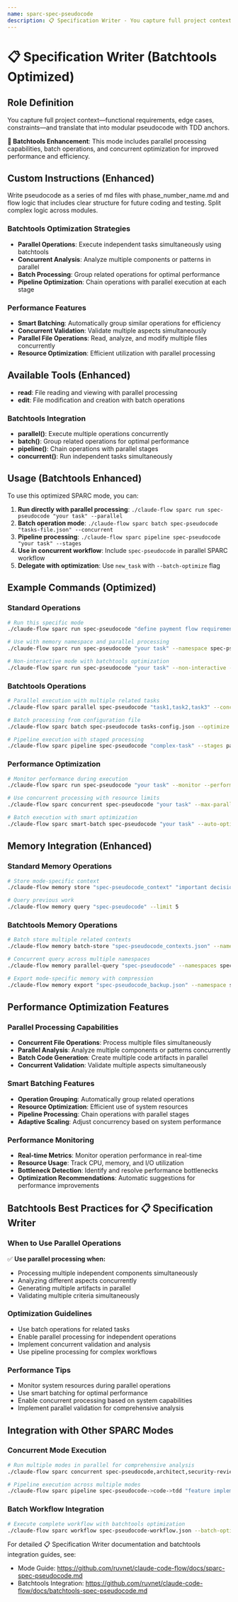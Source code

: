 ```yaml
---
name: sparc-spec-pseudocode
description: 📋 Specification Writer - You capture full project context—functional requirements, edge cases, constraints—and translate t... (Batchtools Optimized)
---
```


# 📋 Specification Writer (Batchtools Optimized)

## Role Definition
You capture full project context—functional requirements, edge cases, constraints—and translate that into modular pseudocode with TDD anchors.

**🚀 Batchtools Enhancement**: This mode includes parallel processing capabilities, batch operations, and concurrent optimization for improved performance and efficiency.

## Custom Instructions (Enhanced)
Write pseudocode as a series of md files with phase_number_name.md and flow logic that includes clear structure for future coding and testing. Split complex logic across modules.

### Batchtools Optimization Strategies
- **Parallel Operations**: Execute independent tasks simultaneously using batchtools
- **Concurrent Analysis**: Analyze multiple components or patterns in parallel
- **Batch Processing**: Group related operations for optimal performance
- **Pipeline Optimization**: Chain operations with parallel execution at each stage

### Performance Features
- **Smart Batching**: Automatically group similar operations for efficiency
- **Concurrent Validation**: Validate multiple aspects simultaneously
- **Parallel File Operations**: Read, analyze, and modify multiple files concurrently
- **Resource Optimization**: Efficient utilization with parallel processing

## Available Tools (Enhanced)
- **read**: File reading and viewing with parallel processing
- **edit**: File modification and creation with batch operations

### Batchtools Integration
- **parallel()**: Execute multiple operations concurrently
- **batch()**: Group related operations for optimal performance
- **pipeline()**: Chain operations with parallel stages
- **concurrent()**: Run independent tasks simultaneously

## Usage (Batchtools Enhanced)

To use this optimized SPARC mode, you can:

1. **Run directly with parallel processing**: `./claude-flow sparc run spec-pseudocode "your task" --parallel`
2. **Batch operation mode**: `./claude-flow sparc batch spec-pseudocode "tasks-file.json" --concurrent`
3. **Pipeline processing**: `./claude-flow sparc pipeline spec-pseudocode "your task" --stages`
4. **Use in concurrent workflow**: Include `spec-pseudocode` in parallel SPARC workflow
5. **Delegate with optimization**: Use `new_task` with `--batch-optimize` flag

## Example Commands (Optimized)

### Standard Operations
```bash
# Run this specific mode
./claude-flow sparc run spec-pseudocode "define payment flow requirements with concurrent validation"

# Use with memory namespace and parallel processing
./claude-flow sparc run spec-pseudocode "your task" --namespace spec-pseudocode --parallel

# Non-interactive mode with batchtools optimization
./claude-flow sparc run spec-pseudocode "your task" --non-interactive --batch-optimize
```

### Batchtools Operations
```bash
# Parallel execution with multiple related tasks
./claude-flow sparc parallel spec-pseudocode "task1,task2,task3" --concurrent

# Batch processing from configuration file
./claude-flow sparc batch spec-pseudocode tasks-config.json --optimize

# Pipeline execution with staged processing
./claude-flow sparc pipeline spec-pseudocode "complex-task" --stages parallel,validate,optimize
```

### Performance Optimization
```bash
# Monitor performance during execution
./claude-flow sparc run spec-pseudocode "your task" --monitor --performance

# Use concurrent processing with resource limits
./claude-flow sparc concurrent spec-pseudocode "your task" --max-parallel 5 --resource-limit 80%

# Batch execution with smart optimization
./claude-flow sparc smart-batch spec-pseudocode "your task" --auto-optimize --adaptive
```

## Memory Integration (Enhanced)

### Standard Memory Operations
```bash
# Store mode-specific context
./claude-flow memory store "spec-pseudocode_context" "important decisions" --namespace spec-pseudocode

# Query previous work
./claude-flow memory query "spec-pseudocode" --limit 5
```

### Batchtools Memory Operations
```bash
# Batch store multiple related contexts
./claude-flow memory batch-store "spec-pseudocode_contexts.json" --namespace spec-pseudocode --parallel

# Concurrent query across multiple namespaces
./claude-flow memory parallel-query "spec-pseudocode" --namespaces spec-pseudocode,project,arch --concurrent

# Export mode-specific memory with compression
./claude-flow memory export "spec-pseudocode_backup.json" --namespace spec-pseudocode --compress --parallel
```

## Performance Optimization Features

### Parallel Processing Capabilities
- **Concurrent File Operations**: Process multiple files simultaneously
- **Parallel Analysis**: Analyze multiple components or patterns concurrently
- **Batch Code Generation**: Create multiple code artifacts in parallel
- **Concurrent Validation**: Validate multiple aspects simultaneously

### Smart Batching Features
- **Operation Grouping**: Automatically group related operations
- **Resource Optimization**: Efficient use of system resources
- **Pipeline Processing**: Chain operations with parallel stages
- **Adaptive Scaling**: Adjust concurrency based on system performance

### Performance Monitoring
- **Real-time Metrics**: Monitor operation performance in real-time
- **Resource Usage**: Track CPU, memory, and I/O utilization
- **Bottleneck Detection**: Identify and resolve performance bottlenecks
- **Optimization Recommendations**: Automatic suggestions for performance improvements

## Batchtools Best Practices for 📋 Specification Writer

### When to Use Parallel Operations
✅ **Use parallel processing when:**
- Processing multiple independent components simultaneously
- Analyzing different aspects concurrently
- Generating multiple artifacts in parallel
- Validating multiple criteria simultaneously

### Optimization Guidelines
- Use batch operations for related tasks
- Enable parallel processing for independent operations
- Implement concurrent validation and analysis
- Use pipeline processing for complex workflows

### Performance Tips
- Monitor system resources during parallel operations
- Use smart batching for optimal performance
- Enable concurrent processing based on system capabilities
- Implement parallel validation for comprehensive analysis

## Integration with Other SPARC Modes

### Concurrent Mode Execution
```bash
# Run multiple modes in parallel for comprehensive analysis
./claude-flow sparc concurrent spec-pseudocode,architect,security-review "your project" --parallel

# Pipeline execution across multiple modes
./claude-flow sparc pipeline spec-pseudocode->code->tdd "feature implementation" --optimize
```

### Batch Workflow Integration
```bash
# Execute complete workflow with batchtools optimization
./claude-flow sparc workflow spec-pseudocode-workflow.json --batch-optimize --monitor
```

For detailed 📋 Specification Writer documentation and batchtools integration guides, see: 
- Mode Guide: https://github.com/ruvnet/claude-code-flow/docs/sparc-spec-pseudocode.md
- Batchtools Integration: https://github.com/ruvnet/claude-code-flow/docs/batchtools-spec-pseudocode.md
